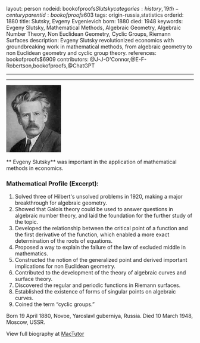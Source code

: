 layout: person
nodeid: bookofproofs$Slutsky
categories: history,19th-century
parentid: bookofproofs$603
tags: origin-russia,statistics
orderid: 1880
title: Slutsky, Evgeny Evgenievich
born: 1880
died: 1948
keywords: Evgeny Slutsky, Mathematical Methods, Algebraic Geometry, Algebraic Number Theory, Non Euclidean Geometry, Cyclic Groups, Riemann Surfaces
description: Evgeny Slutsky revolutionized economics with groundbreaking work in mathematical methods, from algebraic geometry to non Euclidean geometry and cyclic group theory.
references: bookofproofs$6909
contributors: @J-J-O'Connor,@E-F-Robertson,bookofproofs,@ChatGPT

---



---

![Slutsky.jpg](https://github.com/bookofproofs/bookofproofs.github.io/blob/main/_sources/_assets/images/portraits/Slutsky.jpg?raw=true)

** Evgeny Slutsky** was important in the application of mathematical methods in economics.

### Mathematical Profile (Excerpt):
1. Solved three of Hilbert's unsolved problems in 1920, making a major breakthrough for algebraic geometry. 
2. Showed that Galois theory could be used to answer questions in algebraic number theory, and laid the foundation for the further study of the topic. 
3. Developed the relationship between the critical point of a function and the first derivative of the function, which enabled a more exact determination of the roots of equations. 
4. Proposed a way to explain the failure of the law of excluded middle in mathematics. 
5. Constructed the notion of the generalized point and derived important implications for non Euclidean geometry. 
6. Contributed to the development of the theory of algebraic curves and surface theory.
7. Discovered the regular and periodic functions in Riemann surfaces.  
8. Established the existence of forms of singular points on algebraic curves. 
9. Coined the term “cyclic groups.”

Born 19 April 1880, Novoe, Yaroslavl guberniya, Russia. Died 10 March 1948, Moscow, USSR.

View full biography at [MacTutor](https://mathshistory.st-andrews.ac.uk/Biographies/Slutsky/)
